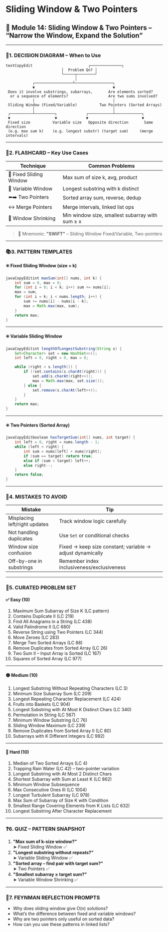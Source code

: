 # Sliding Window & Two Pointers

## 📘 Module 14: Sliding Window & Two Pointers – “Narrow the Window, Expand the Solution”

***

### 📍1. DECISION DIAGRAM – When to Use

```
textCopyEdit                         ┌──────────────┐
                         │  Problem Qn? │
                         └─────┬────────┘
                               │
            ┌─────────────────┴─────────────────┐
            ▼                                   ▼
 Does it involve substrings, subarrays,       Are elements sorted?
  or a sequence of elements?                  Are two sums involved?
            │                                   │
 Sliding Window (Fixed/Variable)          Two Pointers (Sorted Arrays)
            │                                   │
 ┌──────────┴─────────┐             ┌───────────┴────────────┐
 ▼                    ▼             ▼                        ▼
 Fixed size          Variable size   Opposite direction       Same direction
 (e.g. max sum k)    (e.g. longest substr) (target sum)     (merge intervals)
```

***

### 🧠2. FLASHCARD – Key Use Cases

| Technique               | Common Problems                                 |
| ----------------------- | ----------------------------------------------- |
| 🔲 Fixed Sliding Window | Max sum of size k, avg, product                 |
| 🔳 Variable Window      | Longest substring with k distinct               |
| ⬅️➡️ Two Pointers       | Sorted array sum, reverse, dedup                |
| ↔️ Merge Pointers       | Merge intervals, linked list ops                |
| 🚪 Window Shrinking     | Min window size, smallest subarray with sum ≥ x |

> 🔖 Mnemonic: **"SWiFT"** – Sliding Window Fixed/Variable, Two-pointers

***

### 📚3. PATTERN TEMPLATES

#### ✳️ Fixed Sliding Window (size = k)

```java
javaCopyEditint maxSum(int[] nums, int k) {
    int sum = 0, max = 0;
    for (int i = 0; i < k; i++) sum += nums[i];
    max = sum;
    for (int i = k; i < nums.length; i++) {
        sum += nums[i] - nums[i - k];
        max = Math.max(max, sum);
    }
    return max;
}
```

***

#### ✳️ Variable Sliding Window

```java
javaCopyEditint lengthOfLongestSubstring(String s) {
    Set<Character> set = new HashSet<>();
    int left = 0, right = 0, max = 0;

    while (right < s.length()) {
        if (!set.contains(s.charAt(right))) {
            set.add(s.charAt(right++));
            max = Math.max(max, set.size());
        } else {
            set.remove(s.charAt(left++));
        }
    }
    return max;
}
```

***

#### ✳️ Two Pointers (Sorted Array)

```java
javaCopyEditboolean hasTargetSum(int[] nums, int target) {
    int left = 0, right = nums.length - 1;
    while (left < right) {
        int sum = nums[left] + nums[right];
        if (sum == target) return true;
        else if (sum < target) left++;
        else right--;
    }
    return false;
}
```

***

### 🔄4. MISTAKES TO AVOID

| Mistake                       | Tip                                                       |
| ----------------------------- | --------------------------------------------------------- |
| Misplacing left/right updates | Track window logic carefully                              |
| Not handling duplicates       | Use `Set` or conditional checks                           |
| Window size confusion         | Fixed → keep size constant; variable → adjust dynamically |
| Off-by-one in substrings      | Remember index inclusiveness/exclusiveness                |

***

### 🧩5. CURATED PROBLEM SET

#### ✅ Easy (10)

1. Maximum Sum Subarray of Size K (LC pattern)
2. Contains Duplicate II (LC 219)
3. Find All Anagrams in a String (LC 438)
4. Valid Palindrome II (LC 680)
5. Reverse String using Two Pointers (LC 344)
6. Move Zeroes (LC 283)
7. Merge Two Sorted Arrays (LC 88)
8. Remove Duplicates from Sorted Array (LC 26)
9. Two Sum II – Input Array is Sorted (LC 167)
10. Squares of Sorted Array (LC 977)

***

#### 🟡 Medium (10)

1. Longest Substring Without Repeating Characters (LC 3)
2. Minimum Size Subarray Sum (LC 209)
3. Longest Repeating Character Replacement (LC 424)
4. Fruits into Baskets (LC 904)
5. Longest Substring with At Most K Distinct Chars (LC 340)
6. Permutation in String (LC 567)
7. Minimum Window Substring (LC 76)
8. Sliding Window Maximum (LC 239)
9. Remove Duplicates from Sorted Array II (LC 80)
10. Subarrays with K Different Integers (LC 992)

***

#### 🔴 Hard (10)

1. Median of Two Sorted Arrays (LC 4)
2. Trapping Rain Water (LC 42) – two-pointer variation
3. Longest Substring with At Most 2 Distinct Chars
4. Shortest Subarray with Sum at Least K (LC 862)
5. Minimum Window Subsequence
6. Max Consecutive Ones III (LC 1004)
7. Longest Turbulent Subarray (LC 978)
8. Max Sum of Subarray of Size K with Condition
9. Smallest Range Covering Elements from K Lists (LC 632)
10. Longest Substring After Character Replacement

***

### ❓6. QUIZ – PATTERN SNAPSHOT

1. **"Max sum of k-size window?"**\
   ➤ Fixed Sliding Window ✅
2. **"Longest substring without repeats?"**\
   ➤ Variable Sliding Window ✅
3. **"Sorted array – find pair with target sum?"**\
   ➤ Two Pointers ✅
4. **"Smallest subarray ≥ target sum?"**\
   ➤ Variable Window Shrinking ✅

***

### 🧠7. FEYNMAN REFLECTION PROMPTS

* Why does sliding window give O(n) solutions?
* What’s the difference between fixed and variable windows?
* Why are two pointers only useful on sorted data?
* How can you use these patterns in linked lists?
